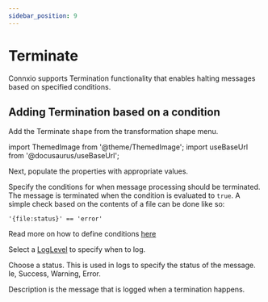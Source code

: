 ```yaml
---
sidebar_position: 9
---
```


# Terminate

Connxio supports Termination functionality that enables halting messages based on specified conditions.

## Adding Termination based on a condition

Add the Terminate shape from the transformation shape menu.

import ThemedImage from '@theme/ThemedImage';
import useBaseUrl from '@docusaurus/useBaseUrl';

<div style={{maxWidth: '400px'}}>
  <ThemedImage
    alt="outbound connections"
    sources={{
      light: useBaseUrl('/img/docs/transformations/transformations-light.webp'),
      dark: useBaseUrl('/img/docs/transformations/transformations-dark.webp#dark-only'),
    }}
  />
</div>

Next, populate the properties with appropriate values.

<div style={{maxWidth: '400px'}}>
  <ThemedImage
    alt="outbound connections"
    sources={{
      light: useBaseUrl('/img/docs/transformations/terminate-light.webp'),
      dark: useBaseUrl('/img/docs/transformations/terminate-dark.webp#dark-only'),
    }}
  />
</div>

Specify the conditions for when message processing should be terminated. The message is terminated when the condition is evaluated to `true`. A simple check based on the contents of a file can be done like so:

```
'{file:status}' == 'error'
```

Read more on how to define conditions [here](/integrations/rules.md)

Select a [LogLevel](/integrations/logging.md#log-levels) to specify when to log.

Choose a status. This is used in logs to specify the status of the message. Ie, Success, Warning, Error.

Description is the message that is logged when a termination happens.

